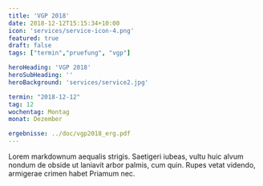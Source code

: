 ```yaml
---
title: 'VGP 2018'
date: 2018-12-12T15:15:34+10:00
icon: 'services/service-icon-4.png'
featured: true
draft: false
tags: ["termin","pruefung", "vgp"]

heroHeading: 'VGP 2018'
heroSubHeading: ''
heroBackground: 'services/service2.jpg'

termin: "2018-12-12"
tag: 12
wochentag: Montag
monat: Dezember

ergebnisse: ../doc/vgp2018_erg.pdf
---
```


Lorem markdownum aequalis strigis. Saetigeri iubeas, vultu huic alvum nondum
de obside ut laniavit arbor palmis, cum quin. Rupes vetat videndo, armigerae
crimen habet Priamum nec.

